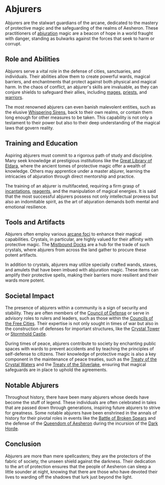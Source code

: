 # Abjurers

Abjurers are the stalwart guardians of the arcane, dedicated to the mastery of protective magic and the safeguarding of the realms of Aesheron. These practitioners of [abjuration](Abjuration.md) magic are a beacon of hope in a world fraught with danger, standing as bulwarks against the forces that seek to harm or corrupt.

## Role and Abilities

Abjurers serve a vital role in the defense of cities, sanctuaries, and individuals. Their abilities allow them to create powerful wards, magical barriers, and enchantments that protect against both physical and magical harm. In the chaos of conflict, an abjurer's skills are invaluable, as they can conjure shields to safeguard their allies, including [mages](Mages.md), [priests](Priests.md), and [warriors](Warriors.md).

The most renowned abjurers can even banish malevolent entities, such as the elusive [Whispering Sirens](Whispering%20Sirens.md), back to their own realms, or contain them long enough for other measures to be taken. This capability is not only a testament to their power but also to their deep understanding of the magical laws that govern reality.

## Training and Education

Aspiring abjurers must commit to a rigorous path of study and discipline. Many seek knowledge at prestigious institutions like the [Great Library of Eldara](Great%20Library%20of%20Eldara.md), where the ancient tomes of protective magic offer a wealth of knowledge. Others may apprentice under a master abjurer, learning the intricacies of abjuration through direct mentorship and practice.

The training of an abjurer is multifaceted, requiring a firm grasp of [incantations](Incantations.md), [reagents](Reagents.md), and the manipulation of magical energies. It is said that the most successful abjurers possess not only intellectual prowess but also an indomitable spirit, as the art of abjuration demands both mental and emotional resilience.

## Tools and Artifacts

Abjurers often employ various [arcane foci](Arcane%20Foci.md) to enhance their magical capabilities. Crystals, in particular, are highly valued for their affinity with protective magic. The [Mistbound Docks](Mistbound%20Docks.md) are a hub for the trade of such crystals, where abjurers from across the land gather to procure these potent artifacts.

In addition to crystals, abjurers may utilize specially crafted wands, staves, and amulets that have been imbued with abjuration magic. These items can amplify their protective spells, making their barriers more resilient and their wards more potent.

## Societal Impact

The presence of abjurers within a community is a sign of security and stability. They are often members of the [Council of Defense](Council%20of%20Defense.md) or serve in advisory roles to rulers and leaders, such as those within the [Councils of the Free Cities](Councils%20of%20the%20Free%20Cities.md). Their expertise is not only sought in times of war but also in the construction of defenses for important structures, like the [Crystal Tower](Crystal%20Tower.md) or [Stormhold Castle](Stormhold%20Castle.md).

During times of peace, abjurers contribute to society by enchanting public spaces with wards to prevent accidents and by teaching the principles of self-defense to citizens. Their knowledge of protective magic is also a key component in the maintenance of peace treaties, such as the [Treaty of the Crystal Waters](Treaty%20of%20the%20Crystal%20Waters.md) and the [Treaty of the Silverlake](Treaty%20of%20the%20Silverlake.md), ensuring that magical safeguards are in place to uphold the agreements.

## Notable Abjurers

Throughout history, there have been many abjurers whose deeds have become the stuff of legend. These individuals are often celebrated in tales that are passed down through generations, inspiring future abjurers to strive for greatness. Some notable abjurers have been enshrined in the annals of history for their pivotal roles in events like the [Battle of Broken Spears](Battle%20of%20Broken%20Spears.md) and the defense of the [Queendom of Aesheron](Queendom%20of%20Aesheron.md) during the incursion of the [Dark Horde](Dark%20Horde.md).

## Conclusion

Abjurers are more than mere spellcasters; they are the protectors of the fabric of society, the unseen shield against the darkness. Their dedication to the art of protection ensures that the people of Aesheron can sleep a little sounder at night, knowing that there are those who have devoted their lives to warding off the shadows that lurk just beyond the light.